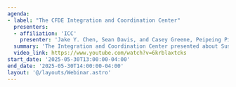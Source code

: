 ```yaml
---
agenda:
- label: "The CFDE Integration and Coordination Center"
  presenters:
  - affiliation: 'ICC'
    presenter: 'Jake Y. Chen, Sean Davis, and Casey Greene, Peipeing Ping, and Wei Wang'
  summary: 'The Integration and Coordination Center presented about Sustainability and Evaluation Within the Common Fund Data Ecosystem.'
  video_link: https://www.youtube.com/watch?v=6krblaxtcks
start_date: '2025-05-30T13:00:00-04:00'
end_date: '2025-05-30T14:00:00-04:00'
layout: '@/layouts/Webinar.astro'
---
```

